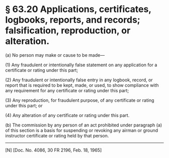 # § 63.20   Applications, certificates, logbooks, reports, and records; falsification, reproduction, or alteration.

(a) No person may make or cause to be made—


(1) Any fraudulent or intentionally false statement on any application for a certificate or rating under this part; 


(2) Any fraudulent or intentionally false entry in any logbook, record, or report that is required to be kept, made, or used, to show compliance with any requirement for any certificate or rating under this part; 


(3) Any reproduction, for fraudulent purpose, of any certificate or rating under this part; or 


(4) Any alteration of any certificate or rating under this part. 


(b) The commission by any person of an act prohibited under paragraph (a) of this section is a basis for suspending or revoking any airman or ground instructor certificate or rating held by that person. 



---

[N] [Doc. No. 4086, 30 FR 2196, Feb. 18, 1965]




